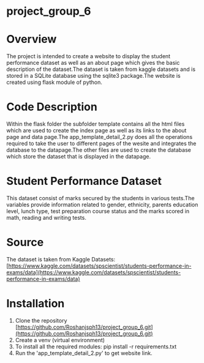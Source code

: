 # project_group_6
# Overview
The project is intended to create a website to display the student performance dataset as well as an about page which gives the basic description of the dataset.The dataset is taken from kaggle datasets and is stored in a SQLite database using the sqlite3 package.The website is created using flask module of python.
# Code Description
Within the flask folder the subfolder template contains all the html files which are used to create the index page as well as its links to the about page and data page.The app_template_detail_2.py does all the operations required to take the user to different pages of the wesite and integrates the database to the datapage.The other files are used to create the database which store the dataset that is displayed in the datapage.
# Student Performance Dataset
This dataset consist of marks secured by the students in various tests.The variables provide information related to gender, ethnicity, parents education level, lunch type, test preparation course status and the marks scored in math, reading and writing tests.

# Source
The dataset is taken from Kaggle Datasets:
[https://www.kaggle.com/datasets/spscientist/students-performance-in-exams/data](https://www.kaggle.com/datasets/spscientist/students-performance-in-exams/data)

# Installation
1. Clone the repository
   [https://github.com/Roshanjsph13/project_group_6.git](https://github.com/Roshanjsph13/project_group_6.git)
2. Create a venv (virtual environment)
3. To install all the required modules:
    pip install -r requirements.txt
4. Run the 'app_template_detail_2.py' to get website link.
   
